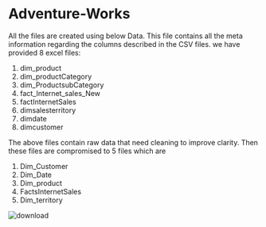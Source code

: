 # Adventure-Works

All the files are created using below Data. This file contains all the meta information regarding the columns described in the CSV files. we have provided 8 excel files:

1. dim_product<br>
2. dim_productCategory<br>
3. dim_ProductsubCategory<br>
4. fact_Internet_sales_New<br>
5. factInternetSales<br>
6. dimsalesterritory<br>
7. dimdate<br>
8. dimcustomer<br>

The above files contain raw data that need cleaning to improve clarity. Then these files are compromised to 5 files which are

1. Dim_Customer<br>
2. Dim_Date<br>
3. Dim_product<br>
4. FactsInternetSales<br>
5. Dim_territory<br>

![download](https://github.com/user-attachments/assets/5a6d76bb-5cbc-453b-acd2-52e3b4649e8e)

